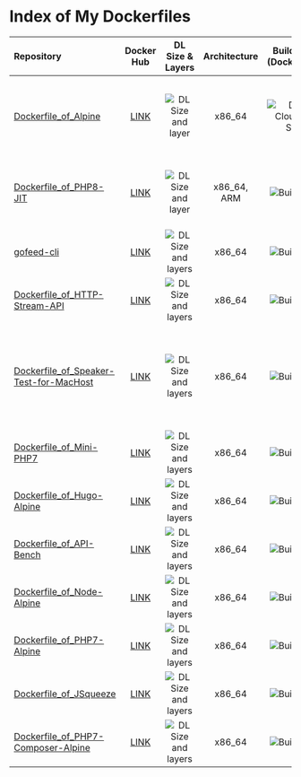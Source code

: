 # Index of My Dockerfiles

| Repository | Docker Hub | DL Size & Layers | Architecture | Build Status<br>(DockerCloud) | Remarks |
| :--------- | :--------: | :--------------: | :----------: | :---------------------------: | :------ |
| [Dockerfile_of_Alpine](https://github.com/KEINOS/Dockerfile_of_Alpine) | [LINK](https://hub.docker.com/r/keinos/alpine) | ![DL Size and layer](https://images.microbadger.com/badges/image/keinos/alpine.svg) | x86_64 | ![Docker Cloud Build Status](https://img.shields.io/docker/cloud/build/keinos/alpine.svg) | Most of my alpine based images use this as a base. |
| [Dockerfile_of_PHP8-JIT](https://github.com/KEINOS/Dockerfile_of_PHP8-JIT) | [LINK](https://hub.docker.com/r/keinos/php8-jit) | ![DL Size and layer](https://images.microbadger.com/badges/image/keinos/php8-jit.svg) | x86_64, ARM | ![Build Status](https://img.shields.io/docker/cloud/build/keinos/php8-jit.svg) | Most close version to PHP8 with JIT enabled. |
| [gofeed-cli](https://github.com/KEINOS/gofeed-cli) | [LINK](https://hub.docker.com/r/keinos/gofeed-cli) | ![DL Size and layers](https://images.microbadger.com/badges/image/keinos/gofeed-cli.svg) | x86_64 | ![Build Status](https://img.shields.io/docker/cloud/build/keinos/gofeed-cli.svg) | RSS/XML feed parser command |
| [Dockerfile_of_HTTP-Stream-API](https://github.com/KEINOS/Dockerfile_of_HTTP-Stream-API) | [LINK](https://hub.docker.com/r/keinos/http-stream-api) | ![DL Size and layers](https://images.microbadger.com/badges/image/keinos/http-stream-api.svg) | x86_64 | ![Build Status](https://img.shields.io/docker/cloud/build/keinos/http-stream-api.svg) | |
| [Dockerfile_of_Speaker-Test-for-MacHost](https://github.com/KEINOS/Dockerfile_of_Speaker-Test-for-MacHost) | [LINK](https://hub.docker.com/r/keinos/speaker-test) | ![DL Size and layers](https://images.microbadger.com/badges/image/keinos/speaker-test.svg) | x86_64 | ![Build Status](https://img.shields.io/docker/cloud/build/keinos/speaker-test.svg) | Plays ALSA sound test in container to the speaker on Host machine. |
| [Dockerfile_of_Mini-PHP7](https://github.com/KEINOS/Dockerfile_of_Mini-PHP7) | [LINK](https://hub.docker.com/r/keinos/mini-php7) | ![DL Size and layers](https://images.microbadger.com/badges/image/keinos/mini-php7.svg) | x86_64 | ![Build Status](https://img.shields.io/docker/cloud/build/keinos/mini-php7.svg) | |
| [Dockerfile_of_Hugo-Alpine](https://github.com/KEINOS/Dockerfile_of_Hugo-Alpine) | [LINK](https://hub.docker.com/r/keinos/hugo-alpine) | ![DL Size and layers](https://images.microbadger.com/badges/image/keinos/hugo-alpine.svg) | x86_64 | ![Build Status](https://img.shields.io/docker/cloud/build/keinos/hugo-alpine.svg) | |
| [Dockerfile_of_API-Bench](https://github.com/KEINOS/Dockerfile_of_API-Bench) | [LINK](https://hub.docker.com/r/keinos/api-bench) | ![DL Size and layers](https://images.microbadger.com/badges/image/keinos/api-bench.svg) | x86_64 | ![Build Status](https://img.shields.io/docker/cloud/build/keinos/api-bench.svg) | |
| [Dockerfile_of_Node-Alpine](https://github.com/KEINOS/Dockerfile_of_Node-Alpine) | [LINK](https://hub.docker.com/r/keinos/node-alpine) | ![DL Size and layers](https://images.microbadger.com/badges/image/keinos/node-alpine.svg) | x86_64 | ![Build Status](https://img.shields.io/docker/cloud/build/keinos/node-alpine.svg) | |
| [Dockerfile_of_PHP7-Alpine](https://github.com/KEINOS/Dockerfile_of_PHP7-Alpine) | [LINK](https://hub.docker.com/r/keinos/php7-alpine) | ![DL Size and layers](https://images.microbadger.com/badges/image/keinos/php7-alpine.svg) | x86_64 | ![Build Status](https://img.shields.io/docker/cloud/build/keinos/php7-alpine.svg) | |
| [Dockerfile_of_JSqueeze](https://github.com/KEINOS/Dockerfile_of_JSqueeze) | [LINK](https://hub.docker.com/r/keinos/jsqueeze) | ![DL Size and layers](https://images.microbadger.com/badges/image/keinos/jsqueeze.svg) | x86_64 | ![Build Status](https://img.shields.io/docker/cloud/build/keinos/jsqueeze.svg) | |
| [Dockerfile_of_PHP7-Composer-Alpine](https://github.com/KEINOS/Dockerfile_of_PHP7-Composer-Alpine) | [LINK](https://hub.docker.com/r/keinos/php7-composer-alpine) | ![DL Size and layers](https://images.microbadger.com/badges/image/keinos/php7-composer-alpine.svg) | x86_64 | ![Build Status](https://img.shields.io/docker/cloud/build/keinos/php7-composer-alpine.svg) | |


<!-- //ROW TEMPLATE
| []() | [LINK](https://hub.docker.com/r/keinos/) | ![DL Size and layers](https://images.microbadger.com/badges/image/keinos/) | x86_64 | ![Build Status](https://img.shields.io/docker/cloud/build/keinos/) | |
-->
